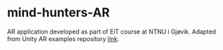 # mind-hunters-AR
AR application developed as part of EiT course at NTNU i Gjøvik. Adapted from Unity AR examples repository [link](https://github.com/Unity-Technologies/arfoundation-samples).
